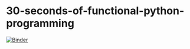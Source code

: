# 30-seconds-of-functional-python-programming

[![Binder](https://mybinder.org/badge_logo.svg)](https://mybinder.org/v2/gh/fkromer/30-seconds-of-functional-python-programming/master)
